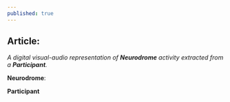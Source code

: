 ```yaml
---
published: true
---
```

## **Article**: 
_A digital visual-audio representation of **Neurodrome** activity extracted from a **Participant**._

**Neurodrome**: 

**Participant**

